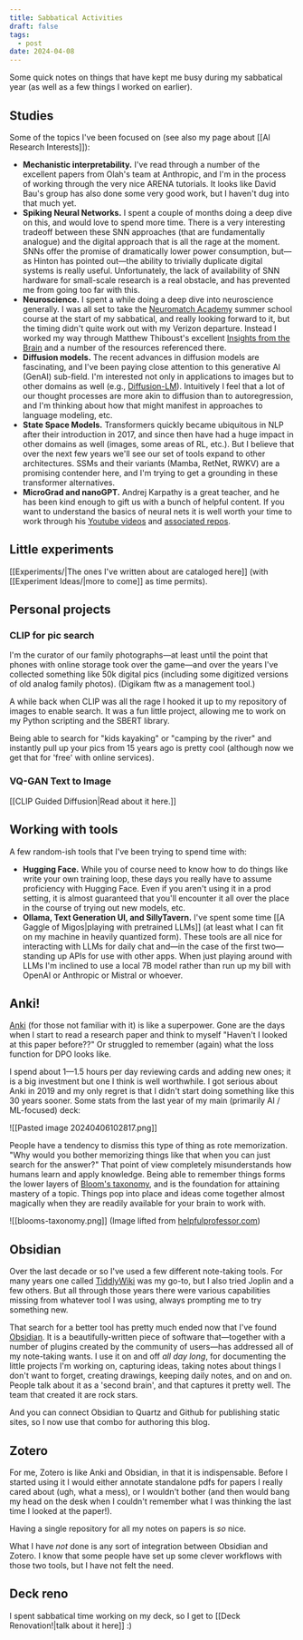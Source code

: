 ```yaml
---
title: Sabbatical Activities
draft: false
tags:
  - post
date: 2024-04-08
---
```

Some quick notes on things that have kept me busy during my sabbatical year (as well as a few things I worked on earlier).

## Studies

Some of the topics I've been focused on (see also my page about [[AI Research Interests]]):
- **Mechanistic interpretability.** I've read through a number of the excellent papers from Olah's team at Anthropic, and I'm in the process of working through the very nice ARENA tutorials. It looks like David Bau's group has also done some very good work, but I haven't dug into that much yet.
- **Spiking Neural Networks.** I spent a couple of months doing a deep dive on this, and would love to spend more time. There is a very interesting tradeoff between these SNN approaches (that are fundamentally analogue) and the digital approach that is all the rage at the moment. SNNs offer the promise of dramatically lower power consumption, but—as Hinton has pointed out—the ability to trivially duplicate digital systems is really useful. Unfortunately, the lack of availability of SNN hardware for small-scale research is a real obstacle, and has prevented me from going too far with this.
- **Neuroscience.** I spent a while doing a deep dive into neuroscience generally. I was all set to take the [Neuromatch Academy](https://neuromatch.io/neuroscience/) summer school course at the start of my sabbatical, and really looking forward to it, but the timing didn't quite work out with my Verizon departure. Instead I worked my way through Matthew Thiboust's excellent [Insights from the Brain](https://www.insightsfromthebrain.com/) and a number of the resources referenced there.
- **Diffusion models.** The recent advances in diffusion models are fascinating, and I've been paying close attention to this generative AI (GenAI) sub-field. I'm interested not only in applications to images but to other domains as well (e.g., [Diffusion-LM](https://arxiv.org/abs/2205.14217)). Intuitively I feel that a lot of our thought processes are more akin to diffusion than to autoregression, and I'm thinking about how that might manifest in approaches to language modeling, etc.
- **State Space Models.** Transformers quickly became ubiquitous in NLP after their introduction in 2017, and since then have had a huge impact in other domains as well (images, some areas of RL, etc.). But I believe that over the next few years we'll see our set of tools expand to other architectures. SSMs and their variants (Mamba, RetNet, RWKV) are a promising contender here, and I'm trying to get a grounding in these transformer alternatives.
- **MicroGrad and nanoGPT.** Andrej Karpathy is a great teacher, and he has been kind enough to gift us with a bunch of helpful content. If you want to understand the basics of neural nets it is well worth your time to work through his [Youtube videos](https://www.youtube.com/@AndrejKarpathy/videos) and [associated repos](https://github.com/karpathy).

## Little experiments

[[Experiments/|The ones I've written about are cataloged here]] (with [[Experiment Ideas/|more to come]] as time permits).

## Personal projects

### CLIP for pic search

I'm the curator of our family photographs—at least until the point that phones with online storage took over the game—and over the years I've collected something like 50k digital pics (including some digitized versions of old analog family photos). (Digikam ftw as a management tool.)

A while back when CLIP was all the rage I hooked it up to my repository of images to enable search. It was a fun little project, allowing me to work on my Python scripting and the SBERT library.

Being able to search for "kids kayaking" or "camping by the river" and instantly pull up your pics from 15 years ago is pretty cool (although now we get that for 'free' with online services).

### VQ-GAN Text to Image

[[CLIP Guided Diffusion|Read about it here.]]

## Working with tools

A few random-ish tools that I've been trying to spend time with:
- **Hugging Face.** While you of course need to know how to do things like write your own training loop, these days you really have to assume proficiency with Hugging Face. Even if you aren't using it in a prod setting, it is almost guaranteed that you'll encounter it all over the place in the course of trying out new models, etc.
- **Ollama, Text Generation UI, and SillyTavern.** I've spent some time [[A Gaggle of Migos|playing with pretrained LLMs]] (at least what I can fit on my machine in heavily quantized form). These tools are all nice for interacting with LLMs for daily chat and—in the case of the first two—standing up APIs for use with other apps. When just playing around with LLMs I'm inclined to use a local 7B model rather than run up my bill with OpenAI or Anthropic or Mistral or whoever.

## Anki!
[Anki](https://apps.ankiweb.net/) (for those not familiar with it) is like a superpower. Gone are the days when I start to read a research paper and think to myself "Haven't I looked at this paper before??" Or struggled to remember (again) what the loss function for DPO looks like.

I spend about 1—1.5 hours per day reviewing cards and adding new ones; it is a big investment but one I think is well worthwhile. I got serious about Anki in 2019 and my only regret is that I didn't start doing something like this 30 years sooner. Some stats from the last year of my main (primarily AI / ML-focused) deck:


![[Pasted image 20240406102817.png]]

People have a tendency to dismiss this type of thing as rote memorization. "Why would you bother memorizing things like that when you can just search for the answer?" That point of view completely misunderstands how humans learn and apply knowledge. Being able to remember things forms the lower layers of [Bloom's taxonomy](https://en.wikipedia.org/wiki/Bloom's_taxonomy), and is the foundation for attaining mastery of a topic. Things pop into place and ideas come together almost magically when they are readily available for your brain to work with.

![[blooms-taxonomy.png]]
(Image lifted from [helpfulprofessor.com](https://helpfulprofessor.com/levels-of-understanding/))

## Obsidian

Over the last decade or so I've used a few different note-taking tools. For many years one called [TiddlyWiki](https://tiddlywiki.com/) was my go-to, but I also tried Joplin and a few others. But all through those years there were various capabilities missing from whatever tool I was using, always prompting me to try something new.

That search for a better tool has pretty much ended now that I've found [Obsidian](https://obsidian.md/).  It is a beautifully-written piece of software that—together with a number of plugins created by the community of users—has addressed all of my note-taking wants. I use it on and off *all day long*, for documenting the little projects I'm working on, capturing ideas, taking notes about things I don't want to forget, creating drawings, keeping daily notes, and on and on. People talk about it as a 'second brain', and that captures it pretty well. The team that created it are rock stars.

And you can connect Obsidian to Quartz and Github for publishing static sites, so I now use that combo for authoring this blog.

## Zotero

For me, Zotero is like Anki and Obsidian, in that it is indispensable. Before I started using it I would either annotate standalone pdfs for papers I really cared about (ugh, what a mess), or I wouldn't bother (and then would bang my head on the desk when I couldn't remember what I was thinking the last time I looked at the paper!).

Having a single repository for all my notes on papers is *so* nice.

What I have *not* done is any sort of integration between Obsidian and Zotero. I know that some people have set up some clever workflows with those two tools, but I have not felt the need.

## Deck reno

I spent sabbatical time working on my deck, so I get to [[Deck Renovation!|talk about it here]] :)
